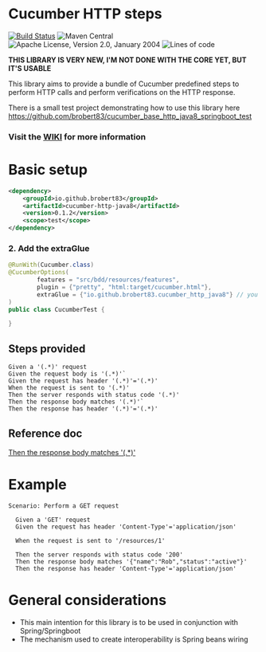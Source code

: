 # Cucumber HTTP steps 
[![Build Status](https://travis-ci.com/brobert83/cucumber_base_http_java8.svg?branch=master)](https://travis-ci.com/brobert83/cucumber_base_http_java8) 
![Maven Central](https://img.shields.io/maven-central/v/io.github.brobert83/cucumber-http-java8)
![Apache License, Version 2.0, January 2004](https://img.shields.io/github/license/apache/maven.svg?label=License)
![Lines of code](https://img.shields.io/tokei/lines/github/brobert83/cucumber_base_http_java8)

**THIS LIBRARY IS VERY NEW, I'M NOT DONE WITH THE CORE YET, BUT IT'S USABLE**

This library aims to provide a bundle of Cucumber predefined steps to perform HTTP calls and perform verifications on the HTTP response.

There is a small test project demonstrating how to use this library here https://github.com/brobert83/cucumber_base_http_java8_springboot_test

### Visit the [WIKI](https://github.com/brobert83/cucumber_base_http_java8/wiki/home) for more information 

# Basic setup
```xml
<dependency>
    <groupId>io.github.brobert83</groupId>
    <artifactId>cucumber-http-java8</artifactId>
    <version>0.1.2</version>
    <scope>test</scope>
</dependency>     
```
### 2. Add the extraGlue
```java
@RunWith(Cucumber.class)
@CucumberOptions(
        features = "src/bdd/resources/features",
        plugin = {"pretty", "html:target/cucumber.html"},
        extraGlue = {"io.github.brobert83.cucumber_http_java8"} // you cannot have both glue and extraGlue, be careful with this
)
public class CucumberTest {

}
```

## Steps provided
```gherkin 
Given a '(.*)' request
Given the request body is '(.*)'` 
Given the request has header '(.*)'='(.*)'
When the request is sent to '(.*)'
Then the server responds with status code '(.*)'
Then the response body matches '(.*)'`
Then the response has header '(.*)'='(.*)'
```        

## Reference doc
[Then the response body matches '(.*)'](src/main/java/io/github/brobert83/cucumber_http_java8/steps/response_body/HttpResponseBodyMatchStep.md)

# Example
```gherkin
Scenario: Perform a GET request

  Given a 'GET' request
  Given the request has header 'Content-Type'='application/json'
  
  When the request is sent to '/resources/1'
  
  Then the server responds with status code '200'
  Then the response body matches '{"name":"Rob","status":"active"}'
  Then the response has header 'Content-Type'='application/json'
```

# General considerations

- This main intention for this library is to be used in conjunction with Spring/Springboot
- The mechanism used to create interoperability is Spring beans wiring
